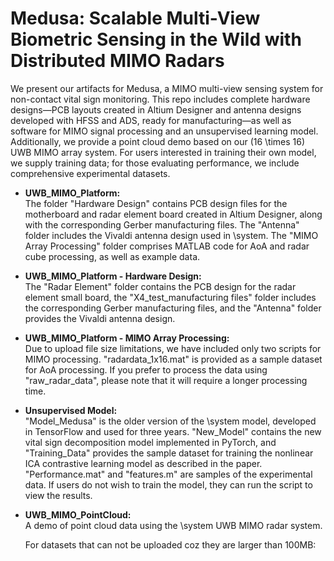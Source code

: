 # Medusa: Scalable Multi-View Biometric Sensing in the Wild with Distributed MIMO Radars

We present our artifacts for Medusa, a MIMO multi-view sensing system for non-contact vital sign monitoring. 
This repo includes complete hardware designs—PCB layouts created in Altium Designer and antenna designs developed with HFSS and ADS, ready for manufacturing—as well as software for MIMO signal processing and an unsupervised learning model. Additionally, we provide a point cloud demo based on our \(16 \times 16\) UWB MIMO array system. For users interested in training their own model, we supply training data; for those evaluating performance, we include comprehensive experimental datasets.


- **UWB_MIMO_Platform:**  
  The folder "Hardware Design" contains PCB design files for the motherboard and radar element board created in Altium Designer, along with the corresponding Gerber manufacturing files. The "Antenna" folder includes the Vivaldi antenna design used in \system. The "MIMO Array Processing" folder comprises MATLAB code for AoA and radar cube processing, as well as example data.

- **UWB_MIMO_Platform - Hardware Design:**  
  The "Radar Element" folder contains the PCB design for the radar element small board, the "X4_test_manufacturing files" folder includes the corresponding Gerber manufacturing files, and the "Antenna" folder provides the Vivaldi antenna design.

- **UWB_MIMO_Platform - MIMO Array Processing:**  
  Due to upload file size limitations, we have included only two scripts for MIMO processing. "radardata_1x16.mat" is provided as a sample dataset for AoA processing. If you prefer to process the data using "raw_radar_data", please note that it will require a longer processing time.

- **Unsupervised Model:**  
  "Model_Medusa" is the older version of the \system model, developed in TensorFlow and used for three years. "New_Model" contains the new vital sign decomposition model implemented in PyTorch, and "Training_Data" provides the sample dataset for training the nonlinear ICA contrastive learning model as described in the paper. "Performance.mat" and "features.m" are samples of the experimental data. If users do not wish to train the model, they can run the script to view the results.

- **UWB_MIMO_PointCloud:**  
  A demo of point cloud data using the \system UWB MIMO radar system.


  For datasets that can not be uploaded coz they are larger than 100MB:
  

